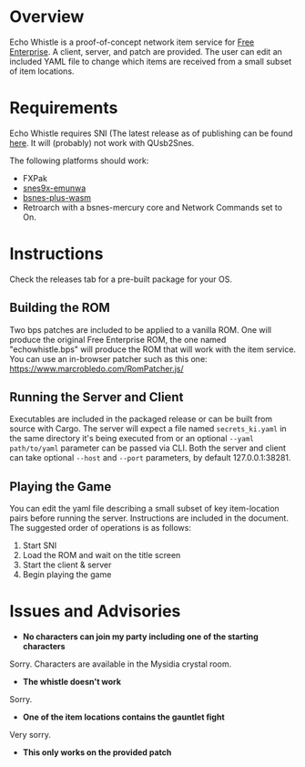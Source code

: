 # Overview

Echo Whistle is a proof-of-concept network item service for [Free Enterprise](http://ff4fe.com).
A client, server, and patch are provided. The user can edit an included YAML file to change
which items are received from a small subset of item locations.

# Requirements

Echo Whistle requires SNI (The latest release as of publishing can be found [here](https://github.com/alttpo/sni/releases/tag/v0.0.90). It will
(probably) not work with QUsb2Snes.

The following platforms should work:
* FXPak
* [snes9x-emunwa](https://github.com/Skarsnik/snes9x-emunwa/releases/tag/1.61-nwa-beta2)
* [bsnes-plus-wasm](https://github.com/alttpo/bsnes-plus-wasm/releases/tag/nightly)
* Retroarch with a bsnes-mercury core and Network Commands set to On.

# Instructions
Check the releases tab for a pre-built package for your OS.

## Building the ROM

Two bps patches are included to be applied to a vanilla ROM. One will produce the original Free Enterprise
ROM, the one named "echowhistle.bps" will produce the ROM that will work with the item service.
You can use an in-browser patcher such as this one: https://www.marcrobledo.com/RomPatcher.js/

## Running the Server and Client

Executables are included in the packaged release or can be built from source with Cargo. The server
will expect a file named `secrets_ki.yaml` in the same directory it's being executed from or an
optional `--yaml path/to/yaml` parameter can be passed via CLI. Both the server and client can take
optional `--host` and `--port` parameters, by default 127.0.0.1:38281.

## Playing the Game

You can edit the yaml file describing a small subset of key item-location pairs before running the
server. Instructions are included in the document. The suggested order of operations is as follows:

1. Start SNI
2. Load the ROM and wait on the title screen
3. Start the client & server
4. Begin playing the game

# Issues and Advisories

* __No characters can join my party including one of the starting characters__

Sorry. Characters are available in the Mysidia crystal room.

* __The whistle doesn't work__

Sorry.

* __One of the item locations contains the gauntlet fight__

Very sorry.

* __This only works on the provided patch__

